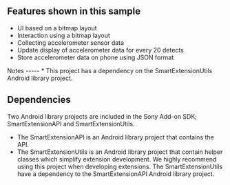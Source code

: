 Features shown in this sample
-----------------------------
<ul>
<li> UI based on a bitmap layout</li>
<li>  Interaction using a bitmap layout</li>
<li>  Collecting accelerometer sensor data</li>
<li>  Update display of accelerometer data for every 20 detects</li>
<li>  Store accelerometer data on phone using JSON format</li>
</ul>
Notes
-----
* This project has a dependency on the SmartExtensionUtils Android library
project.

Dependencies
------------
Two Android library projects are included in the Sony Add-on SDK;
SmartExtensionAPI and SmartExtensionUtils.

* The SmartExtensionAPI is an Android library project that contains the API.
* The SmartExtensionUtils is an Android library project that contain helper
classes which simplify extension development. We highly recommend using this
project when developing extensions. The SmartExtensionUtils have a dependency
to the SmartExtensionAPI Android library project.
